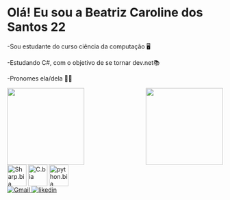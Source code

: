 # Olá! Eu sou a Beatriz Caroline dos Santos 22 
-Sou estudante do curso ciência da computação 🖥️

-Estudando C#, com o objetivo de se tornar  dev.net📚

-Pronomes ela/dela 👩🏻
<div align="center" style="display: flex; justify-content: space-between;">
  <a href="https://github.com/Beatrizcsantos22">
    <img height="180em" src="https://github-readme-stats.vercel.app/api?username=Beatrizcsantos22&show_icons=true&theme=cobalt&include_all_commits=false&count_private=false"/>
  </a>
  <a href="https://github.com/Beatrizcsantos22">
    <img height="180em" src="https://github-readme-stats.vercel.app/api/top-langs/?username=Beatrizcsantos22&layout=compact&langs_count=7&theme=cobalt"/>
  </a>
</div>

<div style="display: inline-block">
  <img align="center" alt="Sharp.bia" height="50" width="45" src="https://devicon-website.vercel.app/api/csharp/original.svg">
  <img align="center" alt="C.bia" height="50" width="45" src="https://devicon-website.vercel.app/api/c/original.svg">
  <img align="center" alt="python.bia" height="50" width="45" src="https://devicon-website.vercel.app/api/python/original.svg">
   
</div>

<div>
   <a href="mailto:beatrizcaroline005@gmail.com">
    <img src="https://img.shields.io/badge/-Gmail-%23333?style=for-the-badge&logo=gmail&logoColor=white" alt="Gmail">
  </a>
   <a href="https://www.linkedin.com/in/beatriz-caroline-a759b323b?utm_source=share&utm_campaign=share_via&utm_content=profile&utm_medium=android_app " target="_blank">
    <img src="https://img.shields.io/badge/-LinkedIn-%230077B5?style=for-the-badge&logo=linkedin&logoColor=white" alt="likedin">
  </a>
</div>


            
          











